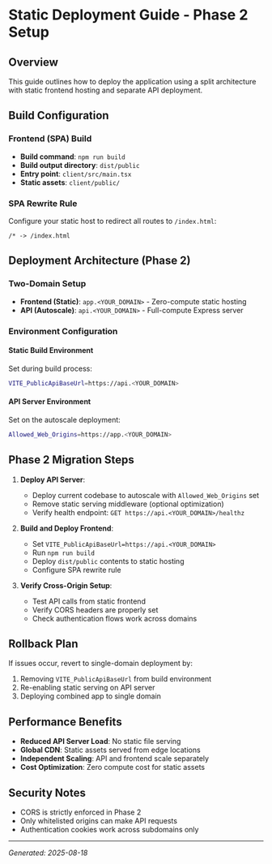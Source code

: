 # Static Deployment Guide - Phase 2 Setup

## Overview
This guide outlines how to deploy the application using a split architecture with static frontend hosting and separate API deployment.

## Build Configuration

### Frontend (SPA) Build
- **Build command**: `npm run build`
- **Build output directory**: `dist/public`
- **Entry point**: `client/src/main.tsx`
- **Static assets**: `client/public/`

### SPA Rewrite Rule
Configure your static host to redirect all routes to `/index.html`:
```
/* -> /index.html
```

## Deployment Architecture (Phase 2)

### Two-Domain Setup
- **Frontend (Static)**: `app.<YOUR_DOMAIN>` - Zero-compute static hosting
- **API (Autoscale)**: `api.<YOUR_DOMAIN>` - Full-compute Express server

### Environment Configuration

#### Static Build Environment
Set during build process:
```bash
VITE_PublicApiBaseUrl=https://api.<YOUR_DOMAIN>
```

#### API Server Environment
Set on the autoscale deployment:
```bash
Allowed_Web_Origins=https://app.<YOUR_DOMAIN>
```

## Phase 2 Migration Steps

1. **Deploy API Server**:
   - Deploy current codebase to autoscale with `Allowed_Web_Origins` set
   - Remove static serving middleware (optional optimization)
   - Verify health endpoint: `GET https://api.<YOUR_DOMAIN>/healthz`

2. **Build and Deploy Frontend**:
   - Set `VITE_PublicApiBaseUrl=https://api.<YOUR_DOMAIN>`
   - Run `npm run build`
   - Deploy `dist/public` contents to static hosting
   - Configure SPA rewrite rule

3. **Verify Cross-Origin Setup**:
   - Test API calls from static frontend
   - Verify CORS headers are properly set
   - Check authentication flows work across domains

## Rollback Plan
If issues occur, revert to single-domain deployment by:
1. Removing `VITE_PublicApiBaseUrl` from build environment
2. Re-enabling static serving on API server
3. Deploying combined app to single domain

## Performance Benefits
- **Reduced API Server Load**: No static file serving
- **Global CDN**: Static assets served from edge locations
- **Independent Scaling**: API and frontend scale separately
- **Cost Optimization**: Zero compute cost for static assets

## Security Notes
- CORS is strictly enforced in Phase 2
- Only whitelisted origins can make API requests
- Authentication cookies work across subdomains only

---
*Generated: 2025-08-18*